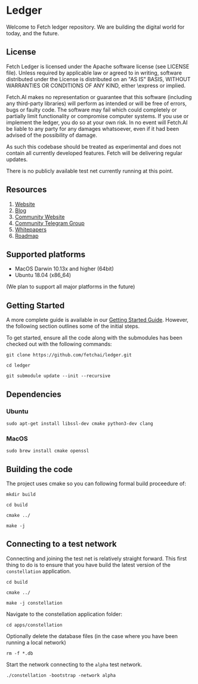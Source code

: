 # Ledger

Welcome to Fetch ledger repository. We are building the digital world for today, and the future.

## License

Fetch Ledger is licensed under the Apache software license (see LICENSE file). Unless required by
applicable law or agreed to in writing, software distributed under the License is distributed on an
"AS IS" BASIS, WITHOUT WARRANTIES OR CONDITIONS OF ANY KIND, either \express or implied.

Fetch.AI makes no representation or guarantee that this software (including any third-party libraries)
will perform as intended or will be free of errors, bugs or faulty code. The software may fail which
could completely or partially limit functionality or compromise computer systems. If you use or
implement the ledger, you do so at your own risk. In no event will Fetch.AI be liable to any party
for any damages whatsoever, even if it had been advised of the possibility of damage.

As such this codebase should be treated as experimental and does not contain all currently developed
features. Fetch will be delivering regular updates.

There is no publicly available test net currently running at this point.

## Resources

1. [Website](https://fetch.ai/)
2. [Blog](https://fetch.ai/blog)
3. [Community Website](https://community.fetch.ai/)
4. [Community Telegram Group](https://t.me/fetchai)
5. [Whitepapers](https://fetch.ai/publications.html)
6. [Roadmap](https://fetch.ai/#/roadmap)


## Supported platforms

* MacOS Darwin 10.13x and higher (64bit)
* Ubuntu 18.04 (x86_64)

(We plan to support all major platforms in the future)

## Getting Started

A more complete guide is available in our [Getting Started Guide](docs/source/getting_started/index.rst).
However, the following section outlines some of the initial steps.

To get started, ensure all the code along with the submodules has been checked out with the
following commands:

    git clone https://github.com/fetchai/ledger.git

    cd ledger

    git submodule update --init --recursive

## Dependencies

### Ubuntu

    sudo apt-get install libssl-dev cmake python3-dev clang

### MacOS

    sudo brew install cmake openssl

## Building the code

The project uses cmake so you can following formal build proceedure of:

    mkdir build

    cd build

    cmake ../

    make -j

## Connecting to a test network

Connecting and joining the test net is relatively straight forward. This first thing to do is to
ensure that you have build the latest version of the `constellation` application.

    cd build

    cmake ../

    make -j constellation

Navigate to the constellation application folder:

    cd apps/constellation

Optionally delete the database files (in the case where you have been running a local network)

    rm -f *.db

Start the network connecting to the `alpha` test network.

    ./constellation -bootstrap -network alpha
